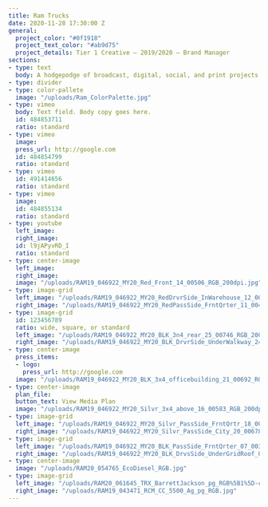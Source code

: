 ```yaml
---
title: Ram Trucks
date: 2020-11-28 17:30:00 Z
general:
  project_color: "#0f1918"
  project_text_color: "#ab9d75"
  project_details: Tier 1 Creative – 2019/2020 – Brand Manager
sections:
- type: text
  body: A hodgepodge of broadcast, digital, social, and print projects I managed.
- type: divider
- type: color-pallete
  image: "/uploads/Ram_ColorPalette.jpg"
- type: vimeo
  body: Text field. Body copy goes here.
  id: 484853711
  ratio: standard
- type: vimeo
  image: 
  press_url: http://google.com
  id: 484854799
  ratio: standard
- type: vimeo
  id: 491414656
  ratio: standard
- type: vimeo
  image: 
  id: 484855134
  ratio: standard
- type: youtube
  left_image: 
  right_image: 
  id: l9jAPyvRD_I
  ratio: standard
- type: center-image
  left_image: 
  right_image: 
  image: "/uploads/RAM19_046922_MY20_Red_Front_14_00506_RGB_200dpi.jpg"
- type: image-grid
  left_image: "/uploads/RAM19_046922_MY20_RedDrvrSide_InWarehouse_12_00480_RGB_200dpi.jpg"
  right_image: "/uploads/RAM19_046922_MY20_RedPassSide_FrntQrter_11_00404_RGB_200dpi.jpg"
- type: image-grid
  id: 123456789
  ratio: wide, square, or standard
  left_image: "/uploads/RAM19_046922_MY20_BLK_3n4_rear_25_00746_RGB_200dpi.jpg"
  right_image: "/uploads/RAM19_046922_MY20_BLK_DrvrSide_UnderWalkway_24_00742_RGB_200dpi.jpg"
- type: center-image
  press_items:
  - logo: 
    press_url: http://google.com
  image: "/uploads/RAM19_046922_MY20_BLK_3x4_officebuilding_21_00692_RGB_200dpi.jpg"
- type: center-image
  plan_file: 
  button_text: View Media Plan
  image: "/uploads/RAM19_046922_MY20_Silvr_3x4_above_16_00583_RGB_200dpi.jpg"
- type: image-grid
  left_image: "/uploads/RAM19_046922_MY20_Silvr_PassSide_FrntQrtr_18_00623_RGB_200dpi.jpg"
  right_image: "/uploads/RAM19_046922_MY20_Silvr_PassSide_City_20_00678_RGB_200dpi.jpg"
- type: image-grid
  left_image: "/uploads/RAM19_046922_MY20_BLK_PassSide_FrntQrter_07_00320_RGB_200dpi.jpg"
  right_image: "/uploads/RAM19_046922_MY20_BLK_DrvsSide_UnderGridRoof_03_00261_RGB_200dpi.jpg"
- type: center-image
  image: "/uploads/RAM20_054765_EcoDiesel_RGB.jpg"
- type: image-grid
  left_image: "/uploads/RAM20_061645_TRX_BarrettJackson_pg_RGB%5B1%5D-c97a06.jpg"
  right_image: "/uploads/RAM19_043471_RCM_CC_5500_Ag_pg_RGB.jpg"
---
```


